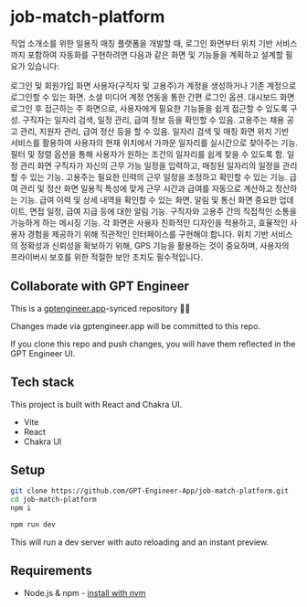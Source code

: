 # job-match-platform

직업 소개소를 위한 일용직 매칭 플랫폼을 개발할 때, 로그인 화면부터 위치 기반 서비스까지 포함하여 자동화를 구현하려면 다음과 같은 화면 및 기능들을 계획하고 설계할 필요가 있습니다:

로그인 및 회원가입 화면
사용자(구직자 및 고용주)가 계정을 생성하거나 기존 계정으로 로그인할 수 있는 화면.
소셜 미디어 계정 연동을 통한 간편 로그인 옵션.
대시보드 화면
로그인 후 접근하는 주 화면으로, 사용자에게 필요한 기능들을 쉽게 접근할 수 있도록 구성.
구직자는 일자리 검색, 일정 관리, 급여 정보 등을 확인할 수 있음.
고용주는 채용 공고 관리, 지원자 관리, 급여 정산 등을 할 수 있음.
일자리 검색 및 매칭 화면
위치 기반 서비스를 활용하여 사용자의 현재 위치에서 가까운 일자리를 실시간으로 찾아주는 기능.
필터 및 정렬 옵션을 통해 사용자가 원하는 조건의 일자리를 쉽게 찾을 수 있도록 함.
일정 관리 화면
구직자가 자신의 근무 가능 일정을 입력하고, 매칭된 일자리의 일정을 관리할 수 있는 기능.
고용주는 필요한 인력의 근무 일정을 조정하고 확인할 수 있는 기능.
급여 관리 및 정산 화면
일용직 특성에 맞게 근무 시간과 급여를 자동으로 계산하고 정산하는 기능.
급여 이력 및 상세 내역을 확인할 수 있는 화면.
알림 및 통신 화면
중요한 업데이트, 면접 일정, 급여 지급 등에 대한 알림 기능.
구직자와 고용주 간의 직접적인 소통을 가능하게 하는 메시징 기능.
각 화면은 사용자 친화적인 디자인을 적용하고, 효율적인 사용자 경험을 제공하기 위해 직관적인 인터페이스를 구현해야 합니다. 위치 기반 서비스의 정확성과 신뢰성을 확보하기 위해, GPS 기능을 활용하는 것이 중요하며, 사용자의 프라이버시 보호를 위한 적절한 보안 조치도 필수적입니다.

## Collaborate with GPT Engineer

This is a [gptengineer.app](https://gptengineer.app)-synced repository 🌟🤖

Changes made via gptengineer.app will be committed to this repo.

If you clone this repo and push changes, you will have them reflected in the GPT Engineer UI.

## Tech stack

This project is built with React and Chakra UI.

- Vite
- React
- Chakra UI

## Setup

```sh
git clone https://github.com/GPT-Engineer-App/job-match-platform.git
cd job-match-platform
npm i
```

```sh
npm run dev
```

This will run a dev server with auto reloading and an instant preview.

## Requirements

- Node.js & npm - [install with nvm](https://github.com/nvm-sh/nvm#installing-and-updating)
